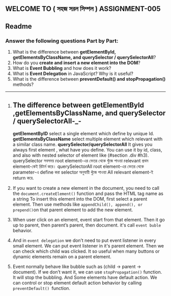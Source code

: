 ## WELCOME TO ( সহজ সরল সিম্পল ) ASSIGNMENT-005

## Readme

### Answer the following questions Part by Part:

1. What is the difference between **getElementById, getElementsByClassName, and querySelector / querySelectorAll**?
2. How do you **create and insert a new element into the DOM**?
3. What is **Event Bubbling** and how does it work?
4. What is **Event Delegation** in JavaScript? Why is it useful?
5. What is the difference between **preventDefault() and stopPropagation()** methods?

---

1. ## The difference between getElementById ,getElementsByClassName, and querySelector / querySelectorAll-\_-

   **getElementByID**
   select a single element which define by unique Id.
   **getElementsByClassName**
   select multiple element which relevant with a similar class name.
   **querySelector/querySelectorAll**
   It gives you always first element , what have you define. You can use it by id, class, and also with nested selector of element like (#section .div #h3). querySelector সবসময় root element-এর ভেতর থেকে খুঁজে পাওয়া relevant প্রথম element-কেই রিটার্ন করে। querySelectorAll root element-এর ভেতর থেকে parameter-এ define করা selector অনুযায়ী খুঁজে পাওয়া All relevant element-ই return করে.

2. If you want to create a new element in the document, you need to call the `document.createElement()` function and pass the HTML tag name as a string
   To insert this element into the DOM, first select a parent element. Then use methods like `appendChild(), append(), or prepend()`on that parent element to add the new element.

3. When user click on an element, event start from that element. Then it go up to parent, then parent’s parent, then document. it's call `event buble` behavior.

4. And in `event delegation` we don’t need to put event listener in every small element. We can put event listener in it's parent element. Then we can check which child was clicked. It so useful when many buttons or dynamic elements remain on a parent element.

5. Event normally behave like bubble such as (child → parent → document). If we don’t want it, we can use `stopPropagation()` function. It will stop the bubbling.
   And Some elements have default action. We can control or stop element default action behavior by calling `preventDefault() `function.
